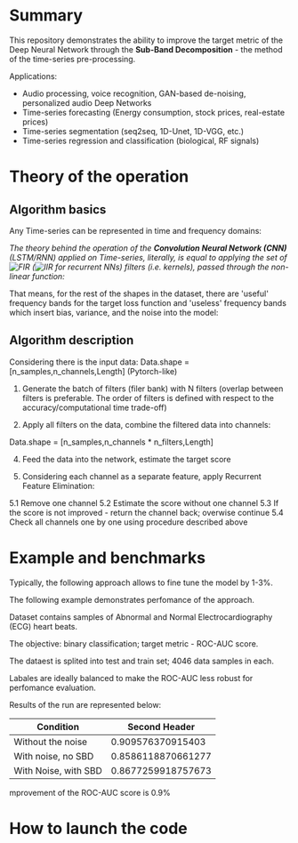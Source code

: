 # Summary

This repository demonstrates the ability to improve the target metric of the Deep Neural Network through the **Sub-Band Decomposition** - the method of the time-series pre-processing.

Applications:

* Audio processing, voice recognition, GAN-based de-noising, personalized audio Deep Networks
* Time-series forecasting (Energy consumption, stock prices, real-estate prices)
* Time-series segmentation (seq2seq, 1D-Unet, 1D-VGG, etc.)
* Time-series regression and classification (biological, RF signals)

# Theory of the operation

## Algorithm basics

Any Time-series can be represented in time and frequency domains:



_The theory behind the operation of the **Convolution Neural Network (CNN)** (LSTM/RNN) applied on Time-series, literally, is equal to applying the set of ![FIR](https://en.wikipedia.org/wiki/Finite_impulse_response) (![IIR](https://en.wikipedia.org/wiki/Infinite_impulse_response) for recurrent NNs) filters (i.e. kernels), passed through the non-linear function:_



That means, for the rest of the shapes in the dataset, there are 'useful' frequency bands for the target loss function and 'useless' frequency bands which insert bias, variance, and the noise into the model:



## Algorithm description

Considering there is the input data: 
Data.shape = [n_samples,n_channels,Length] (Pytorch-like)

1. Generate the batch of filters (filer bank) with N filters (overlap between filters is preferable. The order of filters is defined with respect to the accuracy/computational time trade-off)

2. Apply all filters on the data, combine the filtered data into channels:

Data.shape = [n_samples,n_channels * n_filters,Length]

4. Feed the data into the network, estimate the target score

5. Considering each channel as a separate feature, apply Recurrent Feature Elimination:
  
  5.1 Remove one channel
  5.2 Estimate the score without one channel
  5.3 If the score is not improved - return the channel back; overwise continue
  5.4 Check all channels one by one using procedure described above


# Example and benchmarks

Typically, the following approach allows to fine tune the model by 1-3%.

The following example demonstrates perfomance of the approach.

Dataset contains samples of Abnormal and Normal Electrocardiography (ECG) heart beats.

The objective: binary classification; target metric - ROC-AUC score.

The dataest is splited into test and train set; 4046 data samples in each. 

Labales are ideally balanced to make the ROC-AUC less robust for perfomance evaluation.

Results of the run are represented below:


| Condition             | Second Header       |
| --------------------- | ------------------- |
| Without the noise     | 0.909576370915403   |
| With noise, no SBD    | 0.8586118870661277  |
| With Noise, with SBD  | 0.8677259918757673  |

mprovement of the ROC-AUC score is 0.9%


# How to launch the code
